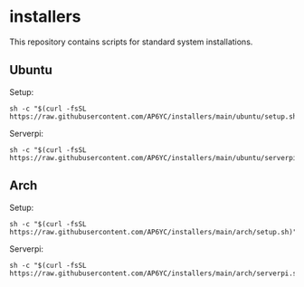 # installers
This repository contains scripts for standard system installations.

## Ubuntu

Setup:
```
sh -c "$(curl -fsSL https://raw.githubusercontent.com/AP6YC/installers/main/ubuntu/setup.sh)"
```

Serverpi:
```
sh -c "$(curl -fsSL https://raw.githubusercontent.com/AP6YC/installers/main/ubuntu/serverpi.sh)"
```

## Arch

Setup:
```
sh -c "$(curl -fsSL https://raw.githubusercontent.com/AP6YC/installers/main/arch/setup.sh)"
```

Serverpi:
```
sh -c "$(curl -fsSL https://raw.githubusercontent.com/AP6YC/installers/main/arch/serverpi.sh)"
```
